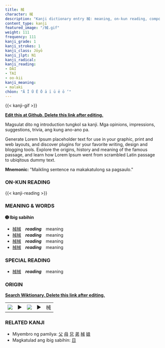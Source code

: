```yaml
---
title: 械
character: 械
description: "Kanji dictionary entry 械: meaning, on-kun reading, compounds, origin, related kanji"
content_type: kanji
featured_image: "/械.gif"
weight: 111
frequency: 111
kanji_grade: 1
kanji_strokes: 1
kanji_class: Jōyō
kanji_jlpt: N1
kanji_radical: 
kanji_reading: 
- DAI
- TAI
- oo-kii
kanji_meaning:
- malaki
chōon: "Ā Ī Ū Ē Ō ā ī ū ē ō ’"
---
```

[//]: # (Don't edit the line below. Kanji animated GIF code is automatically generated.)
{{< kanji-gif >}}

[//]: # (Edit below this line.)

**[Edit this at Github. Delete this link after editing.](https://github.com/tim0g/tim/tree/main/content/kanji/械/index.md)**

Magsulat dito ng introduction tungkol sa kanji. Mga opinions, impressions, suggestions, trivia, ang kung ano-ano pa.

Generate Lorem Ipsum placeholder text for use in your graphic, print and web layouts, and discover plugins for your favorite writing, design and blogging tools. Explore the origins, history and meaning of the famous passage, and learn how Lorem Ipsum went from scrambled Latin passage to ubiqitous dummy text.
 
**Mnemonic:** "Maikling sentence na makakatulong sa pagsaulo."

### ON-KUN READING

[//]: # (Don't edit the line below. ON-KUN READING code is automatically generated.)
{{< kanji-reading >}}

### MEANING & WORDS

#### ➊ **Ibig sabihin**
  - [械](../械)[械](../械)　***reading***　meaning
  - [械](../械)[械](../械)　***reading***　meaning
  - [械](../械)[械](../械)　***reading***　meaning
  - [械](../械)[械](../械)　***reading***　meaning

### SPECIAL READING
  - [械](../械)[械](../械)　***reading***　meaning

### ORIGIN

**[Search Wiktionary. Delete this link after editing.](https://wiktionary.org/wiki/械)**
<table class="kanji-table"><tr><td>
<img src="60px-械-bronze.svg.png">
</td><td>▶</td><td>
<img src="60px-械-oracle.svg.png">
</td><td>▶</td>
<td class="kanji-origin">械</td>
</tr></table>

### RELATED KANJI
- Miyembro ng pamilya: [父](../父) [母](../母) [兄](../兄) [弟](../弟) [械](../械) [娘](../娘)
- Magkatulad ang ibig sabihin: [日](../日)
